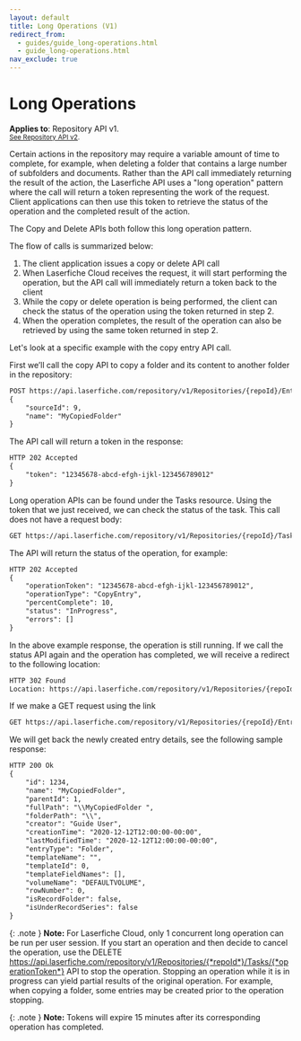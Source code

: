 ```yaml
---
layout: default
title: Long Operations (V1)
redirect_from:
  - guides/guide_long-operations.html
  - guide_long-operations.html
nav_exclude: true
---
```


<!--© 2024 Laserfiche.
See LICENSE-DOCUMENTATION and LICENSE-CODE in the project root for license information.-->

# Long Operations

**Applies to**: Repository API v1.
<br/>
<sup>[See Repository API v2](../guide_long-operations-v2/).</sup>

Certain actions in the repository may require a variable amount of time to complete, for example, when deleting a folder that contains a large number of subfolders and documents. Rather than the API call immediately returning the result of the action, the Laserfiche API uses a "long operation" pattern where the call will return a token representing the work of the request. Client applications can then use this token to retrieve the status of the operation and the completed result of the action.

The Copy and Delete APIs both follow this long operation pattern.

The flow of calls is summarized below:

1. The client application issues a copy or delete API call
1. When Laserfiche Cloud receives the request, it will start performing the operation, but the API call will immediately return a token back to the client
1. While the copy or delete operation is being performed, the client can check the status of the operation using the token returned in step 2.
1. When the operation completes, the result of the operation can also be retrieved by using the same token returned in step 2.

Let's look at a specific example with the copy entry API call.

First we’ll call the copy API to copy a folder and its content to another folder in the repository:

```xml
POST https://api.laserfiche.com/repository/v1/Repositories/{repoId}/Entries/{destinationEntryId}/Laserfiche.Repository.Folder/children/CopyAsync
{
    "sourceId": 9,
    "name": "MyCopiedFolder"
}
```

The API call will return a token in the response:

```xml
HTTP 202 Accepted
{
    "token": "12345678-abcd-efgh-ijkl-123456789012"
}
```

Long operation APIs can be found under the Tasks resource. Using the token that we just received, we can check the status of the task. This call does not have a request body:

```xml
GET https://api.laserfiche.com/repository/v1/Repositories/{repoId}/Tasks/{operationToken}
```

The API will return the status of the operation, for example:

```xml
HTTP 202 Accepted
{
    "operationToken": "12345678-abcd-efgh-ijkl-123456789012",
    "operationType": "CopyEntry",
    "percentComplete": 10,
    "status": "InProgress",
    "errors": []
}
```

In the above example response, the operation is still running. If we call the status API again and the operation has completed, we will receive a redirect to the following location:

```xml
HTTP 302 Found
Location: https://api.laserfiche.com/repository/v1/Repositories/{repoId}/Entries/{newlyCreatedEntryId}
```

If we make a GET request using the link

```xml
GET https://api.laserfiche.com/repository/v1/Repositories/{repoId}/Entries/{newlyCreatedEntryId}
```

We will get back the newly created entry details, see the following sample response:

```xml
HTTP 200 Ok
{
    "id": 1234,
    "name": "MyCopiedFolder",
    "parentId": 1,
    "fullPath": "\\MyCopiedFolder ",
    "folderPath": "\\",
    "creator": "Guide User",
    "creationTime": "2020-12-12T12:00:00-00:00",
    "lastModifiedTime": "2020-12-12T12:00:00-00:00",
    "entryType": "Folder",
    "templateName": "",
    "templateId": 0,
    "templateFieldNames": [],
    "volumeName": "DEFAULTVOLUME",
    "rowNumber": 0,
    "isRecordFolder": false,
    "isUnderRecordSeries": false
}
```

{: .note }
**Note:** For Laserfiche Cloud, only 1 concurrent long operation can be run per user session. If you start an operation and then decide to cancel the operation, use the DELETE https://api.laserfiche.com/repository/v1/Repositories/{*repoId*}/Tasks/{*operationToken*} API to stop the operation. Stopping an operation while it is in progress can yield partial results of the original operation. For example, when copying a folder, some entries may be created prior to the operation stopping.

{: .note }
**Note:** Tokens will expire 15 minutes after its corresponding operation has completed.
